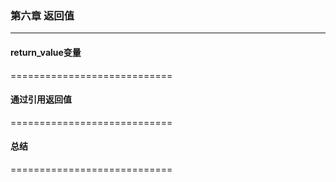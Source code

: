 ### 第六章 返回值

------------------------------

#### return_value变量

============================

#### 通过引用返回值

============================

#### 总结

============================
